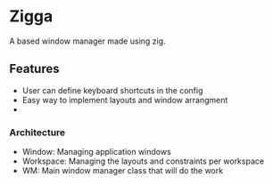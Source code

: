# Zigga

A based window manager made using zig.

## Features

* User can define keyboard shortcuts in the config
* Easy way to implement layouts and window arrangment
* 

### Architecture

- Window: Managing application windows
- Workspace: Managing the layouts and constraints per workspace
- WM: Main window manager class that will do the work
